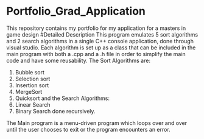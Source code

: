 # Portfolio_Grad_Application
This repository contains my portfolio for my application for a masters in game design
#Detailed Description
This program emulates 5 sort algorithms and 2 search algorithms in a single C++ console application, done through visual studio.
Each algorithm is set up as a class that can be included in the main program with both a .cpp and a .h file in order to simplify the main code and have some reusability.
The Sort Algorithms are:
1. Bubble sort
2. Selection sort
3. Insertion sort
4. MergeSort
5. Quicksort
and the Search Algorithms:
1. Linear Search
2. Binary Search done recursively.

The Main program is a menu-driven program which loops over and over until the user chooses to exit or the program encounters an error.
